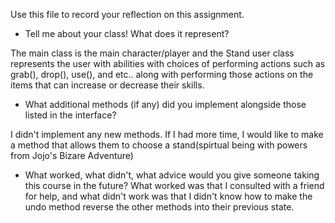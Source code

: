 Use this file to record your reflection on this assignment.

- Tell me about your class! What does it represent?

The main class is the main character/player and the Stand user class represents the user with abilities with choices of performing actions such as grab(), drop(), use(), and etc.. along with performing those actions on the items that can increase or decrease their skills.

- What additional methods (if any) did you implement alongside those listed in the interface? 

I didn't implement any new methods. If I had more time, I would like to make a method that allows them to choose a stand(spirtual being with powers from Jojo's Bizare Adventure)


- What worked, what didn't, what advice would you give someone taking this course in the future?
What worked was that I consulted with a friend for help, and what didn't work was that I didn't know how to make the undo method reverse the other methods into their previous state. 
